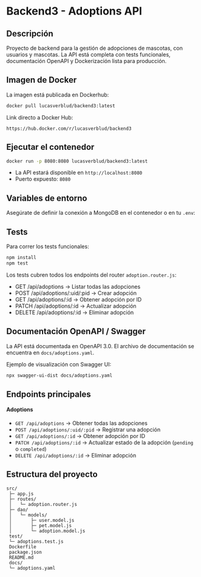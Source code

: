 # Backend3 - Adoptions API

## Descripción

Proyecto de backend para la gestión de adopciones de mascotas, con usuarios y mascotas.
La API está completa con tests funcionales, documentación OpenAPI y Dockerización lista para producción.

## Imagen de Docker

La imagen está publicada en Dockerhub:

```bash
docker pull lucasverblud/backend3:latest
```

Link directo a Docker Hub:

```
https://hub.docker.com/r/lucasverblud/backend3
```

## Ejecutar el contenedor

```bash
docker run -p 8080:8080 lucasverblud/backend3:latest
```

* La API estará disponible en `http://localhost:8080`
* Puerto expuesto: `8080`

## Variables de entorno

Asegúrate de definir la conexión a MongoDB en el contenedor o en tu `.env`:

## Tests

Para correr los tests funcionales:

```bash
npm install
npm test
```

Los tests cubren todos los endpoints del router `adoption.router.js`:

* GET /api/adoptions → Listar todas las adopciones
* POST /api/adoptions/:uid/:pid → Crear adopción
* GET /api/adoptions/:id → Obtener adopción por ID
* PATCH /api/adoptions/:id → Actualizar adopción
* DELETE /api/adoptions/:id → Eliminar adopción

## Documentación OpenAPI / Swagger

La API está documentada en OpenAPI 3.0. El archivo de documentación se encuentra en `docs/adoptions.yaml`.

Ejemplo de visualización con Swagger UI:

```bash
npx swagger-ui-dist docs/adoptions.yaml
```

## Endpoints principales

#### Adoptions

* `GET /api/adoptions` → Obtener todas las adopciones
* `POST /api/adoptions/:uid/:pid` → Registrar una adopción
* `GET /api/adoptions/:id` → Obtener adopción por ID
* `PATCH /api/adoptions/:id` → Actualizar estado de la adopción (`pending` o `completed`)
* `DELETE /api/adoptions/:id` → Eliminar adopción

## Estructura del proyecto

```
src/
 ├─ app.js
 ├─ routes/
 │   └─ adoption.router.js
 ├─ dao/
 │   └─ models/
 │       ├─ user.model.js
 │       ├─ pet.model.js
 │       └─ adoption.model.js
 test/
 └─ adoptions.test.js
 Dockerfile
 package.json
 README.md
 docs/
 └─ adoptions.yaml
```